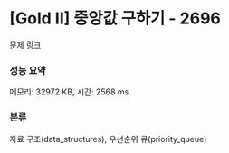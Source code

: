 # [Gold II] 중앙값 구하기 - 2696 

[문제 링크](https://www.acmicpc.net/problem/2696) 

### 성능 요약

메모리: 32972 KB, 시간: 2568 ms

### 분류

자료 구조(data_structures), 우선순위 큐(priority_queue)

